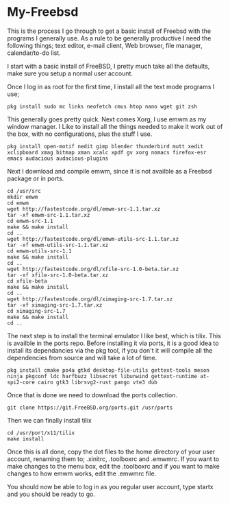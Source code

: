 # My-Freebsd

This is the process I go through to get a basic install of Freebsd with the programs I generally use. As a rule to be generally productive I need the following things; text editor, e-mail client, Web browser, file manager, calendar/to-do list.

I start with a basic install of FreeBSD, I pretty much take all the defaults, make sure you setup a normal user account.

Once I log in as root for the first time, I install all the text mode programs I use;

    pkg install sudo mc links neofetch cmus htop nano wget git zsh
    
This generally goes pretty quick. Next comes Xorg, I use emwm as my window manager. I Like to install all the things needed to make it work out of the box, with no configurations, plus the stuff I use.

    pkg install open-motif nedit gimp blender thunderbird mutt xedit xclipboard xmag bitmap xman xcalc xpdf gv xorg nomacs firefox-esr emacs audacious audacious-plugins
    
Next I download and compile emwm, since it is not availble as a Freebsd package or in ports.
 
    cd /usr/src
    mkdir emwm
    cd emwm
    wget http://fastestcode.org/dl/emwm-src-1.1.tar.xz
    tar -xf emwm-src-1.1.tar.xz
    cd emwm-src-1.1
    make && make install
    cd ..
    wget http://fastestcode.org/dl/emwm-utils-src-1.1.tar.xz
    tar -xf emwm-utils-src-1.1.tar.xz
    cd emwm-utils-src-1.1
    make && make install
    cd ..
    wget http://fastestcode.org/dl/xfile-src-1.0-beta.tar.xz
    tar -xf xfile-src-1.0-beta.tar.xz
    cd xfile-beta
    make && make install
    cd ..
    wget http://fastestcode.org/dl/ximaging-src-1.7.tar.xz
    tar -xf ximaging-src-1.7.tar.xz
    cd ximaging-src-1.7
    make && make install
    cd ..
 
The next step is to install the terminal emulator I like best, which is tilix. This is availble in the ports repo. Before installing it via ports, it is a good idea to install its dependancies via the pkg tool, if you don't it will compile all the dependencies from source and will take a lot of time.
 
    pkg install cmake po4a gtkd desktop-file-utils gettext-tools meson ninja pkgconf ldc harfbuzz libsecret libunwind gettext-runtime at-spi2-core cairo gtk3 librsvg2-rust pango vte3 dub
    
Once that is done we need to download the ports collection.
 
    git clone https://git.FreeBSD.org/ports.git /usr/ports
    
Then we can finally install tilix

    cd /usr/port/x11/tilix
    make install

Once this is all done, copy the dot files to the home directory of your user account, renaming them to; .xinitrc, .toolboxrc and .emwmrc. If you want to make changes to the menu box, edit the .toolboxrc and if you want to make changes to how emwm works, edit the .emwmrc file.

You should now be able to log in as you regular user account, type startx and you should be ready to go.
 